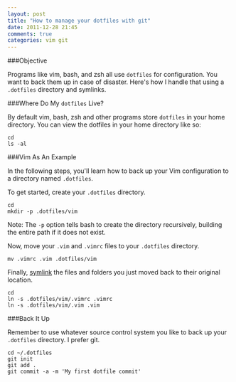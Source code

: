 ```yaml
---
layout: post
title: "How to manage your dotfiles with git"
date: 2011-12-28 21:45
comments: true
categories: vim git
---
```


###Objective

Programs like vim, bash, and zsh all use `dotfiles` for configuration.  You want to back them up in case of disaster.  Here's how I handle that using a `.dotfiles` directory and symlinks.

###Where Do My `dotfiles` Live?

By default vim, bash, zsh and other programs store `dotfiles` in your home directory. You can view the dotfiles in your home directory like so:

    cd
    ls -al

###Vim As An Example

In the following steps, you'll learn how to back up your Vim configuration to a directory named `.dotfiles`.

To get started, create your `.dotfiles` directory.

    cd
    mkdir -p .dotfiles/vim

Note: The `-p` option tells bash to create the directory recursively, building the entire path if it does not exist.

Now, move your `.vim` and `.vimrc` files to your `.dotfiles` directory.

    mv .vimrc .vim .dotfiles/vim

Finally, [symlink](http://www.tech-recipes.com/rx/172/create_a_symbolic_link_in_unix_solaris_linux/) the files and folders you just moved back to their original location.

    cd
    ln -s .dotfiles/vim/.vimrc .vimrc
    ln -s .dotfiles/vim/.vim .vim

###Back It Up

Remember to use whatever source control system you like to back up your `.dotfiles` directory.  I prefer git.

    cd ~/.dotfiles
    git init
    git add .
    git commit -a -m 'My first dotfile commit'
